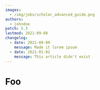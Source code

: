 ```yaml
---
images:
  - /img/jobs/scholar_advanced_guide.png
authors:
  - johndoe
patch: 5.3
lastmod: 2021-09-08
changelog:
  - date: 2021-09-09
    message: Made it lorem ipsum
  - date: 2021-01-01
    message: This article didn't exist
---
```

# Foo
